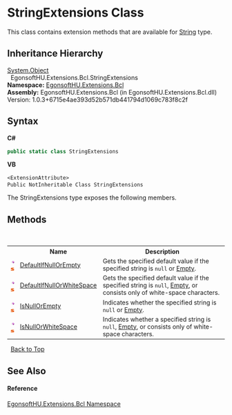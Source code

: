 # StringExtensions Class
 

This class contains extension methods that are available for <a href="https://docs.microsoft.com/dotnet/api/system.string" target="_blank" rel="noopener noreferrer">String</a> type.


## Inheritance Hierarchy
<a href="https://docs.microsoft.com/dotnet/api/system.object" target="_blank" rel="noopener noreferrer">System.Object</a><br />&nbsp;&nbsp;EgonsoftHU.Extensions.Bcl.StringExtensions<br />
**Namespace:**&nbsp;<a href="N_EgonsoftHU_Extensions_Bcl.md">EgonsoftHU.Extensions.Bcl</a><br />**Assembly:**&nbsp;EgonsoftHU.Extensions.Bcl (in EgonsoftHU.Extensions.Bcl.dll) Version: 1.0.3+6715e4ae393d52b571db441794d1069c783f8c2f

## Syntax

**C#**<br />
``` C#
public static class StringExtensions
```

**VB**<br />
``` VB
<ExtensionAttribute>
Public NotInheritable Class StringExtensions
```

The StringExtensions type exposes the following members.


## Methods
&nbsp;<table><tr><th></th><th>Name</th><th>Description</th></tr><tr><td>![Public method](media/pubmethod.gif "Public method")![Static member](media/static.gif "Static member")</td><td><a href="M_EgonsoftHU_Extensions_Bcl_StringExtensions_DefaultIfNullOrEmpty.md">DefaultIfNullOrEmpty</a></td><td>
Gets the specified default value if the specified string is `null` or <a href="https://docs.microsoft.com/dotnet/api/system.string.empty" target="_blank" rel="noopener noreferrer">Empty</a>.</td></tr><tr><td>![Public method](media/pubmethod.gif "Public method")![Static member](media/static.gif "Static member")</td><td><a href="M_EgonsoftHU_Extensions_Bcl_StringExtensions_DefaultIfNullOrWhiteSpace.md">DefaultIfNullOrWhiteSpace</a></td><td>
Gets the specified default value if the specified string is `null`, <a href="https://docs.microsoft.com/dotnet/api/system.string.empty" target="_blank" rel="noopener noreferrer">Empty</a>, or consists only of white-space characters.</td></tr><tr><td>![Public method](media/pubmethod.gif "Public method")![Static member](media/static.gif "Static member")</td><td><a href="M_EgonsoftHU_Extensions_Bcl_StringExtensions_IsNullOrEmpty.md">IsNullOrEmpty</a></td><td>
Indicates whether the specified string is `null` or <a href="https://docs.microsoft.com/dotnet/api/system.string.empty" target="_blank" rel="noopener noreferrer">Empty</a>.</td></tr><tr><td>![Public method](media/pubmethod.gif "Public method")![Static member](media/static.gif "Static member")</td><td><a href="M_EgonsoftHU_Extensions_Bcl_StringExtensions_IsNullOrWhiteSpace.md">IsNullOrWhiteSpace</a></td><td>
Indicates whether a specified string is `null`, <a href="https://docs.microsoft.com/dotnet/api/system.string.empty" target="_blank" rel="noopener noreferrer">Empty</a>, or consists only of white-space characters.</td></tr></table>&nbsp;
<a href="#stringextensions-class">Back to Top</a>

## See Also


#### Reference
<a href="N_EgonsoftHU_Extensions_Bcl.md">EgonsoftHU.Extensions.Bcl Namespace</a><br />